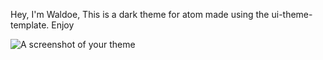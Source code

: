 
Hey, I'm Waldoe, This is a dark theme for atom made using the ui-theme-template. Enjoy

![A screenshot of your theme](https://cloud.githubusercontent.com/assets/378023/8842525/4215f26c-3136-11e5-9d94-d2c078a05d24.png)
